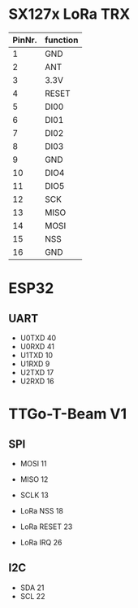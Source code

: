 # SX127x LoRa TRX

| PinNr. | function |
| ------ | -------- |
| 1      | GND      |
| 2      | ANT      |
| 3      | 3.3V     |
| 4      | RESET    |
| 5      | DI00     |
| 6      | DI01     |
| 7      | DI02     |
| 8      | DI03     |
| 9      | GND      |
| 10     | DIO4     |
| 11     | DIO5     |
| 12     | SCK      |
| 13     | MISO     |
| 14     | MOSI     |
| 15     | NSS      |
| 16     | GND      |


# ESP32

## UART

* U0TXD 40
* U0RXD 41
* U1TXD 10
* U1RXD 9
* U2TXD 17
* U2RXD 16


# TTGo-T-Beam V1

## SPI

* MOSI 11
* MISO 12
* SCLK 13

* LoRa NSS 18
* LoRa RESET 23
* LoRa IRQ 26


## I2C

* SDA 21
* SCL 22
